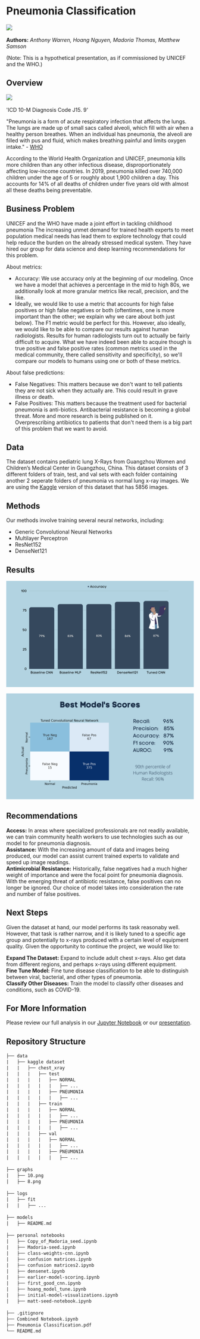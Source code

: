 # **Pneumonia Classification**

<img src="https://i.imgur.com/jZqpV51.png" width=80%>

**Authors:** _Anthony Warren, Hoang Nguyen, Madoria Thomas, Matthew Samson_

(Note: This is a hypothetical presentation, as if commissioned by UNICEF and the WHO.)

## Overview

<img src="https://images.theconversation.com/files/364468/original/file-20201020-14-1ag42p9.jpg?ixlib=rb-1.1.0&rect=8%2C0%2C5982%2C3709&q=20&auto=format&w=320&fit=clip&dpr=2&usm=12&cs=strip" width=30%>

'ICD 10-M Diagnosis Code J15. 9'

"Pneumonia is a form of acute respiratory infection that affects the lungs. The lungs are made up of small sacs called alveoli, which fill with air when a healthy person breathes. When an individual has pneumonia, the alveoli are filled with pus and fluid, which makes breathing painful and limits oxygen intake." - [WHO](https://www.who.int/news-room/fact-sheets/detail/pneumonia)

According to the World Health Organization and UNICEF, pneumonia kills more children than any other infectious disease, disproportionately affecting low-income countries. In 2019, pneumonia killed over 740,000 children under the age of 5 or roughly about 1,900 children a day. This accounts for 14% of all deaths of children under five years old with almost all these deaths being preventable. 

## Business Problem

UNICEF and the WHO have made a joint effort in tackling childhood pneumonia The increasing unmet demand for trained health experts to meet population medical needs has lead them to explore technology that could help reduce the burden on the already stressed medical system. They have hired our group for data science and deep learning recommendations for this problem. 

About metrics: </br>
- Accuracy: We use accuracy only at the beginning of our modeling. Once we have a model that achieves a percentage in the mid to high 80s, we additionally look at more granular metrics like recall, precision, and the like.
- Ideally, we would like to use a metric that accounts for high false positives or high false negatives or both (oftentimes, one is more important than the other; we explain why we care about both just below). The F1 metric would be perfect for this. However, also ideally, we would like to be able to compare our results against human radiologists. Results for human radiologists turn out to actually be fairly difficult to acquire. What we have indeed been able to acquire though is true positive and false positive rates (common metrics used in the medical community, there called sensitivity and specificity), so we'll compare our models to humans using one or both of these metrics.</br>

About false predictions:
- False Negatives: This matters because we don't want to tell patients they are not sick when they actually are. This could result in grave illness or death. </br>
- False Positives: This matters because the treatment used for bacterial pneumonia is anti-biotics. Antibacterial resistance is becoming a global threat. More and more research is being published on it. Overprescribing antibiotics to patients that don't need them is a big part of this problem that we want to avoid. 

## Data

The dataset contains pediatric lung X-Rays from Guangzhou Women and Children’s Medical Center in Guangzhou, China. This dataset consists of 3 different folders of train, test, and val sets with each folder containing another 2 seperate folders of pneumonia vs normal lung x-ray images. We are using the [Kaggle](https://www.kaggle.com/paultimothymooney/chest-xray-pneumonia) version of this dataset that has 5856 images. 


## Methods

Our methods involve training several neural networks, including:

- Generic Convolutional Neural Networks
- Multilayer Perceptron
- ResNet152
- DenseNet121


## Results

![Image](graphs/8.png)

![Image](graphs/10.png)

## Recommendations

**Access:** In areas where specialized professionals are not readily available, we can train community health workers to use technologies such as our model to for pneumonia diagnosis.</br>
**Assistance:** With the increasing amount of data and images being produced, our model can assist current trained experts to validate and speed up image readings.</br> 
**Antimicrobial Resistance:** Historically, false negatives had a much higher weight of importance and were the focal point for pneumonia diagnosis. With the emerging threat of antibiotic resistance, false positives can no longer be ignored. Our choice of model takes into consideration the rate and number of false positives. 

## Next Steps
Given the dataset at hand, our model performs its task reasonaby well. However, that task is rather narrow, and it is likely tuned to a specific age group and potentially to x-rays produced with a certain level of equipment quality. Given the opportunity to continue the project, we would like to:

**Expand The Dataset:** Expand to include adult chest x-rays. Also get data from different regions, and perhaps x-rays using different equipment.</br>
**Fine Tune Model:** Fine tune disease classification to be able to distinguish between viral, bacterial, and other types of pneumonia.</br>
**Classify Other Diseases:** Train the model to classify other diseases and conditions, such as COVID-19.

## For More Information
Please review our full analysis in our [Jupyter Notebook](https://github.com/snakeeyes021/pneumonia-classification/blob/main/Combined%20Notebook.ipynb) or our [presentation](https://github.com/snakeeyes021/pneumonia-classification/raw/main/Pneumonia%20Classificaiton.pdf).

## Repository Structure

```
├── data
|   ├── kaggle dataset
|   |   ├── chest_xray
|   |   |   ├── test
|   |   |   |   ├── NORMAL
|   |   |   |   |   ├── ...
|   |   |   |   ├── PNEUMONIA
|   |   |   |   |   ├── ...
|   |   |   ├── train
|   |   |   |   ├── NORMAL
|   |   |   |   |   ├── ...
|   |   |   |   ├── PNEUMONIA
|   |   |   |   |   ├── ...
|   |   |   ├── val
|   |   |   |   ├── NORMAL
|   |   |   |   |   ├── ...
|   |   |   |   ├── PNEUMONIA
|   |   |   |   |   ├── ...

├── graphs
|   ├── 10.png
|   ├── 8.png

├── logs
|   ├── fit
|   |   ├── ...

├── models
|   ├── README.md

├── personal notebooks
|   ├── Copy_of_Madoria_seed.ipynb
|   ├── Madoria-seed.ipynb
|   ├── class-weights-cnn.ipynb
|   ├── confusion matrices.ipynb
|   ├── confusion matrices2.ipynb
|   ├── densenet.ipynb
|   ├── earlier-model-scoring.ipynb
|   ├── first_good_cnn.ipynb
|   ├── hoang_model_tune.ipynb 
|   ├── initial-model-visualizations.ipynb
|   ├── matt-seed-notebook.ipynb

├── .gitignore                           
├── Combined Notebook.ipynb   
├── Pneumonia Classification.pdf                                   
└── README.md
```
